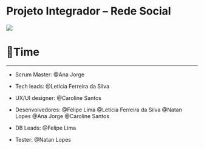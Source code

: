 # Projeto Integrador – Rede Social

 
 <img src = "https://github.com/DozeroHub/Projeto_Integrador_Generation/blob/main/Documenta%C3%A7%C3%A3o/Logotipo-Design-02.png"> </img>
 
 # 👾Time

---

* Scrum Master: @Ana Jorge

* Tech leads: @Letícia Ferreira da Silva

* UX/UI designer: @Caroline Santos

* Desenvolvedores: @Felipe Lima @Letícia Ferreira da Silva @Natan Lopes @Ana Jorge @Caroline Santos

* DB Leads: @Felipe Lima

* Tester: @Natan Lopes
      

